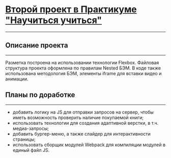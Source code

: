# [Второй проект в Практикуме "Научиться учиться"](https://practicum.yandex.ru/learn/web/courses/dbf98e55-0f76-444b-850c-4538708ad571/sprints/76873/topics/a012e6b9-d42c-43b7-b3ef-2c7e1f151e46/lessons/9270b33a-f3fc-4434-b210-cac9f20c0c37/)

---

## Описание проекта

---

Разметка построена на использовании технологии Flexbox. Файловая структура проекта оформлена по правилам Nested БЭМ. В коде также использована методология БЭМ, элементы iframe для вставки видео и анимации.

## Планы по доработке

---

- добавить логику на JS для отправки запросов на сервер, чтобы иметь возможность проверить наличие покупаемой книги;
- использовать технологии для создания адаптивной верстки, в т.ч. медиа-запросы;
- добавить бургер-меню, а также слайдер для интерактивности страницы;
- использовать сборщик модулей Webpack для компиляции модулей в единый файл JS.
